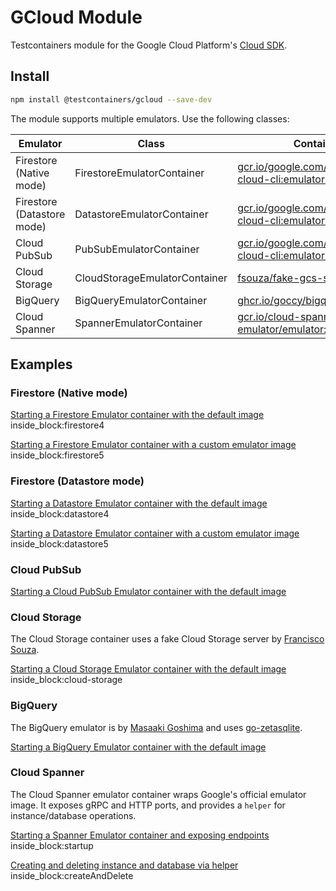 # GCloud Module

Testcontainers module for the Google Cloud Platform's [Cloud SDK](https://cloud.google.com/sdk/).

## Install

```bash
npm install @testcontainers/gcloud --save-dev
```

The module supports multiple emulators. Use the following classes:

Emulator | Class | Container Image
-|-|-
Firestore (Native mode) | FirestoreEmulatorContainer | [gcr.io/google.com/cloudsdktool/google-cloud-cli:emulators](https://gcr.io/google.com/cloudsdktool/google-cloud-cli)
Firestore (Datastore mode) | DatastoreEmulatorContainer | [gcr.io/google.com/cloudsdktool/google-cloud-cli:emulators](https://gcr.io/google.com/cloudsdktool/google-cloud-cli)
Cloud PubSub | PubSubEmulatorContainer | [gcr.io/google.com/cloudsdktool/google-cloud-cli:emulators](https://gcr.io/google.com/cloudsdktool/google-cloud-cli)
Cloud Storage | CloudStorageEmulatorContainer | [fsouza/fake-gcs-server:1.52.2](https://hub.docker.com/r/fsouza/fake-gcs-server)
BigQuery | BigQueryEmulatorContainer | [ghcr.io/goccy/bigquery-emulator:0.6.6](https://ghcr.io/goccy/bigquery-emulator)
Cloud Spanner | SpannerEmulatorContainer | [gcr.io/cloud-spanner-emulator/emulator:1.5.37](https://gcr.io/cloud-spanner-emulator/emulator:1.5.37)

## Examples

### Firestore (Native mode)

<!--codeinclude-->
[Starting a Firestore Emulator container with the default image](../../packages/modules/gcloud/src/firestore-emulator-container.test.ts) inside_block:firestore4
<!--/codeinclude-->

<!--codeinclude-->
[Starting a Firestore Emulator container with a custom emulator image](../../packages/modules/gcloud/src/firestore-emulator-container.test.ts) inside_block:firestore5
<!--/codeinclude-->

### Firestore (Datastore mode)

<!--codeinclude-->
[Starting a Datastore Emulator container with the default image](../../packages/modules/gcloud/src/datastore-emulator-container.test.ts) inside_block:datastore4
<!--/codeinclude-->

<!--codeinclude-->
[Starting a Datastore Emulator container with a custom emulator image](../../packages/modules/gcloud/src/datastore-emulator-container.test.ts) inside_block:datastore5
<!--/codeinclude-->

### Cloud PubSub

<!--codeinclude-->
[Starting a Cloud PubSub Emulator container with the default image](../../packages/modules/gcloud/src/pubsub-emulator-container.test.ts)
<!--/codeinclude-->

### Cloud Storage

The Cloud Storage container uses a fake Cloud Storage server by [Francisco Souza](https://github.com/fsouza).

<!--codeinclude-->
[Starting a Cloud Storage Emulator container with the default image](../../packages/modules/gcloud/src/cloudstorage-emulator-container.test.ts) inside_block:cloud-storage
<!--/codeinclude-->

### BigQuery

The BigQuery emulator is by [Masaaki Goshima](https://github.com/goccy) and uses [go-zetasqlite](https://github.com/goccy/go-zetasqlite).

<!--codeinclude-->
[Starting a BigQuery Emulator container with the default image](../../packages/modules/gcloud/src/bigquery-emulator-container.test.ts)
<!--/codeinclude-->

### Cloud Spanner

The Cloud Spanner emulator container wraps Google's official emulator image. It exposes gRPC and HTTP ports, and provides a `helper` for instance/database operations.

<!--codeinclude-->
[Starting a Spanner Emulator container and exposing endpoints](../../packages/modules/gcloud/src/spanner-emulator-container.test.ts) inside_block:startup
<!--/codeinclude-->

<!--codeinclude-->
[Creating and deleting instance and database via helper](../../packages/modules/gcloud/src/spanner-emulator-container.test.ts) inside_block:createAndDelete
<!--/codeinclude-->

